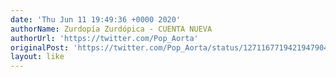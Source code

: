 ```yaml
---
date: 'Thu Jun 11 19:49:36 +0000 2020'
authorName: Zurdopía Zurdópica - CUENTA NUEVA
authorUrl: 'https://twitter.com/Pop_Aorta'
originalPost: 'https://twitter.com/Pop_Aorta/status/1271167719421947904'
layout: like
---
```

